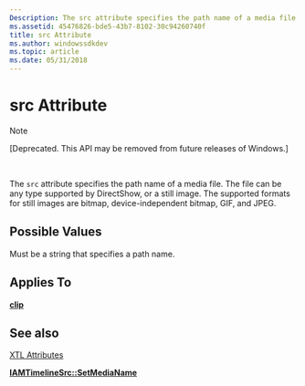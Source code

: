 ```yaml
---
Description: The src attribute specifies the path name of a media file. The file can be any type supported by DirectShow, or a still image. The supported formats for still images are bitmap, device-independent bitmap, GIF, and JPEG.
ms.assetid: 45476826-bde5-43b7-8102-30c94260740f
title: src Attribute
ms.author: windowssdkdev
ms.topic: article
ms.date: 05/31/2018
---
```


# src Attribute

> [!Note]  
> \[Deprecated. This API may be removed from future releases of Windows.\]

 

The `src` attribute specifies the path name of a media file. The file can be any type supported by DirectShow, or a still image. The supported formats for still images are bitmap, device-independent bitmap, GIF, and JPEG.

## Possible Values

Must be a string that specifies a path name.

## Applies To

[**clip**](clip-element.md)

## See also

<dl> <dt>

[XTL Attributes](xtl-attributes.md)
</dt> <dt>

[**IAMTimelineSrc::SetMediaName**](iamtimelinesrc-setmedianame.md)
</dt> </dl>

 

 



